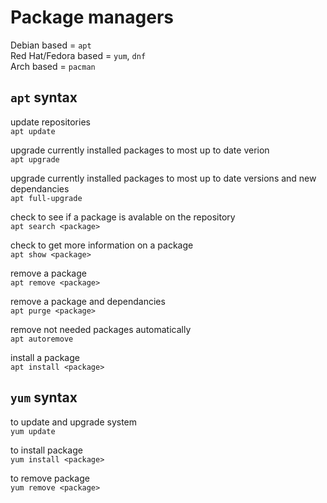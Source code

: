 # Package managers

Debian based = `apt`</br>
Red Hat/Fedora based = `yum`, `dnf`</br>
Arch based = `pacman`</br>

## `apt` syntax

update repositories</br>
`apt update`</br>

upgrade currently installed packages to most up to date verion</br>
`apt upgrade`</br>

upgrade currently installed packages to most up to date versions and new dependancies</br>
`apt full-upgrade`</br>

check to see if a package is avalable on the repository</br>
`apt search <package>`</br>

check to get more information on a package</br>
`apt show <package>`</br>

remove a package</br>
`apt remove <package>`</br>

remove a package and dependancies</br>
`apt purge <package>`</br>

remove not needed packages automatically</br>
`apt autoremove`</br>


install a package</br>
`apt install <package>`</br>

## `yum` syntax

to update and upgrade system</br>
`yum update`</br>

to install package</br>
`yum install <package>`</br>

to remove package</br>
`yum remove <package>`</br>

